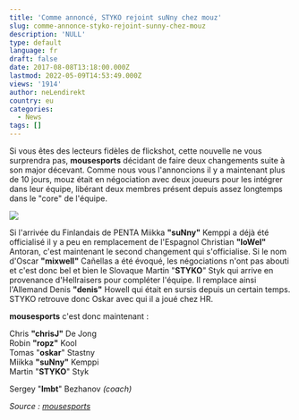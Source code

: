```yaml
---
title: 'Comme annoncé, STYKO rejoint suNny chez mouz'
slug: comme-annonce-styko-rejoint-sunny-chez-mouz
description: 'NULL'
type: default
language: fr
draft: false
date: 2017-08-08T13:18:00.000Z
lastmod: 2022-05-09T14:53:49.000Z
views: '1914'
author: neLendirekt
country: eu
categories:
  - News
tags: []
---
```

Si vous êtes des lecteurs fidèles de flickshot, cette nouvelle ne vous surprendra pas, **mousesports** décidant de faire deux changements suite à son major décevant. Comme nous vous l'annoncions il y a maintenant plus de 10 jours, mouz était en négociation avec deux joueurs pour les intégrer dans leur équipe, libérant deux membres présent depuis assez longtemps dans le "core" de l'équipe.

![](/storage/images/597a627eddcd5_14989895250986jpeg.jpeg)

Si l'arrivée du Finlandais de PENTA Miikka **"suNny"** Kemppi a déjà été officialisé il y a peu en remplacement de l'Espagnol Christian **"loWel"** Antoran, c'est maintenant le second changement qui s'officialise. Si le nom d'Oscar **"mixwell"** Cañellas a été évoqué, les négociations n'ont pas abouti et c'est donc bel et bien le Slovaque Martin "**STYKO**" Styk qui arrive en provenance d'Hellraisers pour compléter l'équipe. Il remplace ainsi l'Allemand Denis **"denis"** Howell qui était en sursis depuis un certain temps. STYKO retrouve donc Oskar avec qui il a joué chez HR.

**mousesports** c'est donc maintenant : 

Chris **"chrisJ"** De Jong  
Robin **"ropz"** Kool  
Tomas "**oskar**" Stastny  
Miikka **"suNny"** Kemppi  
Martin "**STYKO**" Styk

Sergey "**lmbt**" Bezhanov _(coach)_

_Source : [mousesports](http://www.mousesports.com/stories/welcome-styko)_
